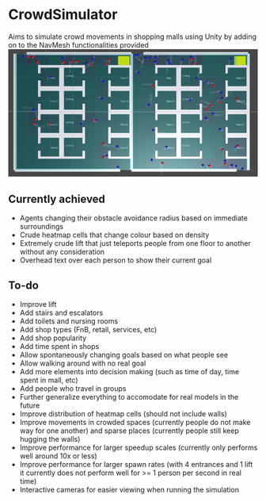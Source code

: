 # CrowdSimulator
Aims to simulate crowd movements in shopping malls using Unity by adding on to the NavMesh functionalities provided
![Screenshot](/Screenshot.PNG)

## Currently achieved
* Agents changing their obstacle avoidance radius based on immediate surroundings
* Crude heatmap cells that change colour based on density
* Extremely crude lift that just teleports people from one floor to another without any consideration
* Overhead text over each person to show their current goal

## To-do
* Improve lift
* Add stairs and escalators
* Add toilets and nursing rooms
* Add shop types (FnB, retail, services, etc)
* Add shop popularity
* Add time spent in shops
* Allow spontaneously changing goals based on what people see
* Allow walking around with no real goal
* Add more elements into decision making (such as time of day, time spent in mall, etc)
* Add people who travel in groups
* Further generalize everything to accomodate for real models in the future
* Improve distribution of heatmap cells (should not include walls)
* Improve movements in crowded spaces (currently people do not make way for one another) and sparse places (currently people still keep hugging the walls)
* Improve performance for larger speedup scales (currently only performs well around 10x or less)
* Improve performance for larger spawn rates (with 4 entrances and 1 lift it currently does not perform well for >= 1 person per second in real time)
* Interactive cameras for easier viewing when running the simulation
